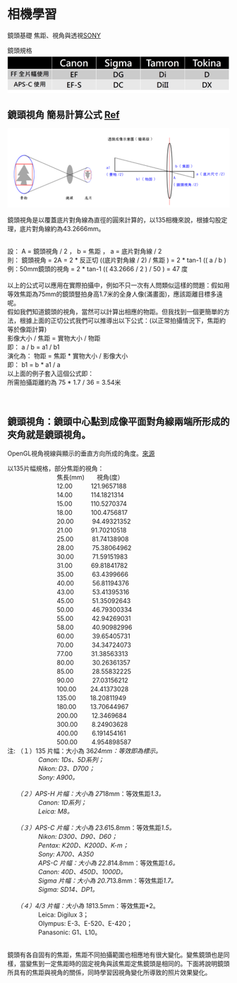 # 相機學習

鏡頭基礎
焦距、視角與透視[SONY](https://www.sony.com.tw/zh/electronics/focal-length-angle-of-view-perspective)

鏡頭規格
![image](https://github.com/YeeMeaning/YM_interesting/blob/master/image/%E5%90%84%E5%BB%A0%E7%89%8C%E9%8F%A1%E9%A0%AD%E8%A6%8F%E6%A0%BC.png)

## 鏡頭視角 簡易計算公式 [Ref](http://www.kyyeung.com/Photo/060525/060525.htm)

![image](https://github.com/YeeMeaning/YM_interesting/blob/master/image/Camera%20FoV.png)

鏡頭視角是以覆蓋底片對角線為直徑的圓來計算的，以135相機來說，根據勾股定理，底片對角線約為43.2666mm。<br>
<br>

設： A = 鏡頭視角 / 2 ， b = 焦距 ， a = 底片對角線 / 2<br>
則： 鏡頭視角 = 2A = 2 * 反正切 ((底片對角線 / 2) / 焦距 ) = 2 * tan-1 (( a / b )<br>
例：50mm鏡頭的視角 = 2 * tan-1 (( 43.2666 / 2 ) / 50 ) = 47 度<br>
<br>
以上的公式可以應用在實際拍攝中，例如不只一次有人問類似這樣的問題：假如用等效焦距為75mm的鏡頭豎拍身高1.7米的全身人像(滿畫面)，應該距離目標多遠呢。<br>
假如我們知道鏡頭的視角，當然可以計算出相應的物距。但我找到一個更簡單的方法，根據上面的正切公式我們可以推導出以下公式：(以正常拍攝情況下，焦距約等於像距計算)<br>
影像大小 / 焦距 = 實物大小 / 物距<br>
即： a / b = a1 / b1  <br>
演化為： 物距 = 焦距 * 實物大小 / 影像大小<br>
即： b1 = b * a1 / a<br>
以上面的例子套入這個公式即：<br>
所需拍攝距離約為  75 * 1.7 / 36 = 3.54米<br>
<br>
<br>
## 鏡頭視角：鏡頭中心點到成像平面對角線兩端所形成的夾角就是鏡頭視角。<br>
OpenGL視角視線與顯示的垂直方向所成的角度。[來源](https://codertw.com/%E7%A8%8B%E5%BC%8F%E8%AA%9E%E8%A8%80/562893/)<br>

以135片幅規格，部分焦距的視角：<br>
　　　　　　　　焦長(mm)　　視角(度）<br>
　　　　　　　　12.00　　　121.9657188<br>
　　　　　　　　14.00　　　114.1821314<br>
　　　　　　　　15.00　　　110.5270374<br>
　　　　　　　　18.00　　　100.4756817<br>
　　　　　　　　20.00　　　94.49321352<br>
　　　　　　　　21.00　　　91.70210518<br>
　　　　　　　　25.00　　　81.74138908<br>
　　　　　　　　28.00　　　75.38064962<br>
　　　　　　　　30.00　　　71.59151983<br>
　　　　　　　　31.00　　　69.81841782<br>
　　　　　　　　35.00　　　63.4399666<br>
　　　　　　　　40.00　　　56.81194376<br>
　　　　　　　　43.00　　　53.41395316<br>
　　　　　　　　45.00　　　51.35092643<br>
　　　　　　　　50.00　　　46.79300334<br>
　　　　　　　　55.00　　　42.94269031<br>
　　　　　　　　58.00　　　40.90982996<br>
　　　　　　　　60.00　　　39.65405731<br>
　　　　　　　　70.00　　　34.34724073<br>
　　　　　　　　77.00　　　31.38563313<br>
　　　　　　　　80.00　　　30.26361357<br>
　　　　　　　　85.00　　　28.55832225<br>
　　　　　　　　90.00　　　27.03156212<br>
　　　　　　　　100.00　　 24.41373028<br>
　　　　　　　　135.00　　 18.20811949<br>
　　　　　　　　180.00　　 13.70644967<br>
　　　　　　　　200.00　　 12.3469684<br>
　　　　　　　　300.00　　 8.24903628<br>
　　　　　　　　400.00　　 6.191454161<br>
　　　　　　　　500.00　　 4.954898587<br>
注:   （１）135 片幅：大小為 36*24mm：等效即為標示。<br>
　　　　　Canon: 1Ds、5D系列；<br>
　　　　　Nikon: D3、D700；<br>
　　　　　Sony: A900。<br><br>
　　（２）APS-H 片幅：大小為 27*18mm：等效焦距*1.3。<br>
　　　　　Canon: 1D系列；<br>
　　　　　Leica: M8。<br><br>
　　（３）APS-C 片幅：大小為 23.6*15.8mm：等效焦距*1.5。<br>
　　　　　Nikon: D300、D90、D60；<br>
　　　　　Pentax: K20D、K200D、K-m；<br>
　　　　　Sony: A700、A350<br>
　　　　　APS-C 片幅：大小為 22.8*14.8mm：等效焦距*1.6。<br>
　　　　　Canon: 40D、450D、1000D。<br>
　　　　　Sigma 片幅：大小為 20.7*13.8mm：等效焦距*1.7。<br>
　　　　　Sigma: SD14、DP1。<br><br>
　　（４）4/3 片幅：大小為 18*13.5mm：等效焦距*2。<br>
　　　　　Leica: Digilux 3；<br>
　　　　　Olympus: E-3、E-520、E-420；<br>
　　　　　Panasonic: G1、L10。<br><br>

鏡頭有各自固有的焦距，焦距不同拍攝範圍也相應地有很大變化。變焦鏡頭也是同樣，當變焦到一定焦距時的固定視角與該焦距定焦鏡頭是相同的。下面將說明鏡頭所具有的焦距與視角的關係，同時學習因視角變化所導致的照片效果變化。


